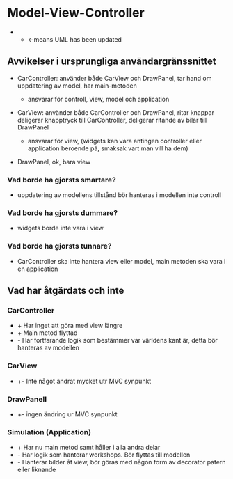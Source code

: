 # Model-View-Controller

- - <-means UML has been updated

## Avvikelser i ursprungliga användargränssnittet

- CarController: använder både CarView och DrawPanel, tar hand om uppdatering av model, har main-metoden
    - ansvarar för controll, view, model och application

- CarView: använder både CarController och DrawPanel, ritar knappar deligerar knapptryck till CarController, deligerar ritande av bilar till DrawPanel
    - ansvarar för view, (widgets kan vara antingen controller eller application beroende på, smaksak vart man vill ha dem)

- DrawPanel, ok, bara view

### Vad borde ha gjorsts smartare?

- uppdatering av modellens tillstånd bör hanteras i modellen inte controll

### Vad borde ha gjorsts dummare?

- widgets borde inte vara i view

### Vad borde ha gjorsts tunnare?

- CarController ska inte hantera view eller model, main metoden ska vara i en application

## Vad har åtgärdats och inte

### CarController

- \+ Har inget att göra med view längre
- \+ Main metod flyttad
- \- Har fortfarande logik som bestämmer var världens kant är, detta bör hanteras av modellen

### CarView

- \+\- Inte något ändrat mycket utr MVC synpunkt 

### DrawPanell

- \+\- ingen ändring ur MVC synpunkt

### Simulation (Application)

- \+ Har nu main metod samt håller i alla andra delar
- \- Har logik som hanterar workshops. Bör flyttas till modellen
- \- Hanterar bilder åt view, bör göras med någon form av decorator patern eller liknande
